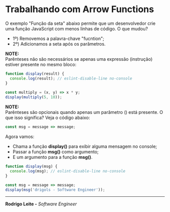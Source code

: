 # Trabalhando com Arrow Functions

O exemplo "Função da seta" abaixo permite que um desenvolvedor crie uma função JavaScript com menos linhas de código. O que mudou?

 - 1º) Removemos a palavra-chave "fucntion";
 - 2º) Adicionamos a seta após os parâmetros.

**NOTE:**  
Parênteses não são necessários se apenas uma expressão (instrução) estiver presente no mesmo bloco:

```js
function display(result) {
  console.log(result); // eslint-disable-line no-console
}
 
const multiply = (x, y) => x * y;
display(multiply(5, 10));
```

**NOTE:**  
Parênteses são opcionais quando apenas um parâmetro () está presente. O que isso significa? Veja o código abaixo:

```js
const msg = message => message;
```

Agora vamos:

 - Chama a função **display()** para exibir alguma mensagem no console;
 - Passar a função **msg()** como argumento;
 - E um argumento para a função **msg()**.

```js
function display(msg) {
  console.log(msg); // eslint-disable-line no-console
}

const msg = message => message;
display(msg('drigols - Software Engineer'));
```

---

**Rodrigo Leite -** *Software Engineer*
